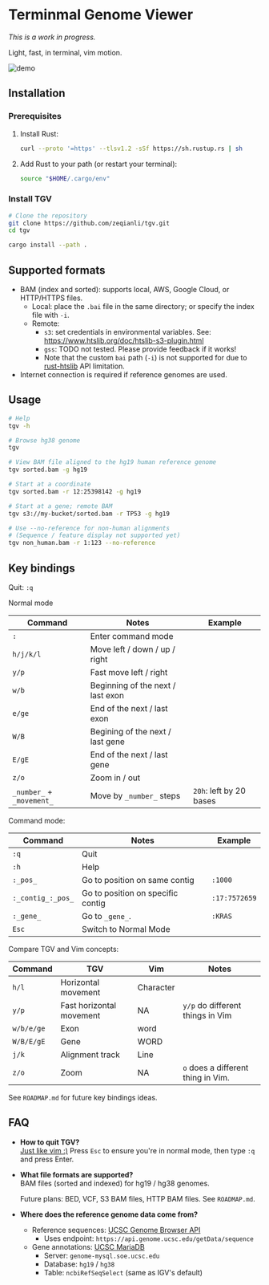 # Terminmal Genome Viewer

*This is a work in progress.*

Light, fast, in terminal, vim motion.

![demo](demo.gif)

## Installation

### Prerequisites

1. Install Rust:

   ```bash
   curl --proto '=https' --tlsv1.2 -sSf https://sh.rustup.rs | sh
   ```

2. Add Rust to your path (or restart your terminal):

   ```bash
   source "$HOME/.cargo/env"
   ```

### Install TGV

```bash
# Clone the repository
git clone https://github.com/zeqianli/tgv.git
cd tgv

cargo install --path .
```

## Supported formats

- BAM (index and sorted): supports local, AWS, Google Cloud, or HTTP/HTTPS files.
  - Local: place the `.bai` file in the same directory; or specify the index file with `-i`.
  - Remote:
    - `s3`: set credentials in environmental variables. See: <https://www.htslib.org/doc/htslib-s3-plugin.html>
    - `gss`: TODO not tested. Please provide feedback if it works!
    - Note that the custom `bai` path (`-i`) is not supported for due to [rust-htslib](https://github.com/rust-bio/rust-htslib) API limitation.
- Internet connection is required if reference genomes are used.

## Usage

```bash
# Help
tgv -h

# Browse hg38 genome
tgv

# View BAM file aligned to the hg19 human reference genome
tgv sorted.bam -g hg19

# Start at a coordinate
tgv sorted.bam -r 12:25398142 -g hg19

# Start at a gene; remote BAM
tgv s3://my-bucket/sorted.bam -r TP53 -g hg19

# Use --no-reference for non-human alignments
# (Sequence / feature display not supported yet)
tgv non_human.bam -r 1:123 --no-reference

```

## Key bindings

Quit: `:q`

Normal mode

| Command  | Notes | Example |
|---------|-------------|---------|
| `:` | Enter command mode | |
| `h/j/k/l` | Move left / down / up / right | |
| `y/p` | Fast move left / right | |
| `w/b` | Beginning of the next / last exon |  |
| `e/ge` | End of the next / last exon | |
| `W/B` | Begining of the next / last gene | |
| `E/gE` | End of the next / last gene | |
| `z/o` | Zoom in / out | |
| `_number_` + `_movement_` | Move by `_number_` steps | `20h`: left by 20 bases|

Command mode:

|Command |Notes| Example|
|---------|-------------|---------|
| `:q` | Quit | |
| `:h` | Help | |
| `:_pos_` | Go to position on same contig | `:1000` |
| `:_contig_:_pos_` | Go to position on specific contig | `:17:7572659` |
| `:_gene_` | Go to `_gene_`.| `:KRAS`|
| `Esc` | Switch to Normal Mode | |

Compare TGV and Vim concepts:

|Command|TGV|Vim|Notes|
|-------|-----|--|--|
|`h/l`|Horizontal movement|Character ||
|`y/p`|Fast horizontal movement|NA|`y/p` do different things in Vim|
|`w/b/e/ge`|Exon|word||
| `W/B/E/gE` | Gene |WORD||
|`j/k`|Alignment track|Line||
|`z/o`| Zoom | NA |`o` does a different thing in Vim.|

See `ROADMAP.md` for future key bindings ideas.

## FAQ

- **How to quit TGV?**  
  [Just like vim :)](https://stackoverflow.com/questions/11828270/how-do-i-exit-vim) Press `Esc` to ensure you're in normal mode, then type `:q` and press Enter.

- **What file formats are supported?**  
  BAM files (sorted and indexed) for hg19 / hg38 genomes.
  
  Future plans: BED, VCF, S3 BAM files, HTTP BAM files. See `ROADMAP.md`.

- **Where does the reference genome data come from?**  
  - Reference sequences: [UCSC Genome Browser API](https://genome.ucsc.edu/goldenPath/help/api.html)
    - Uses endpoint: `https://api.genome.ucsc.edu/getData/sequence`
  - Gene annotations: [UCSC MariaDB](https://genome.ucsc.edu/goldenPath/help/mysql.html)
    - Server: `genome-mysql.soe.ucsc.edu`
    - Database: `hg19` / `hg38`
    - Table: `ncbiRefSeqSelect` (same as IGV's default)
